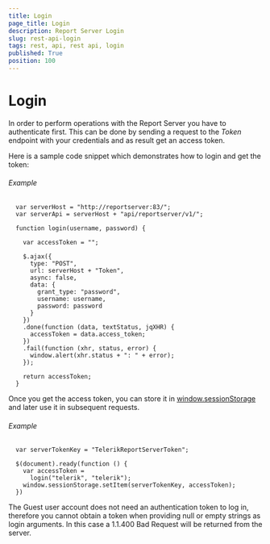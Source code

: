 ```yaml
---
title: Login
page_title: Login
description: Report Server Login
slug: rest-api-login
tags: rest, api, rest api, login
published: True
position: 100
---
```


# Login

In order to perform operations with the Report Server you have to authenticate first. This can be done by sending a request to the *Token* endpoint with your credentials and as result get an access token. 

Here is a sample code snippet which demonstrates how to login and get the token:

###### Example

	  var serverHost = "http://reportserver:83/";
	  var serverApi = serverHost + "api/reportserver/v1/";

	  function login(username, password) {
	  
		var accessToken = "";
	  
		$.ajax({
		  type: "POST",
		  url: serverHost + "Token",
		  async: false,
		  data: {
			grant_type: "password",
			username: username,
			password: password
		  }
		})
		.done(function (data, textStatus, jqXHR) {
		  accessToken = data.access_token;
		})
		.fail(function (xhr, status, error) {
		  window.alert(xhr.status + ": " + error);
		});
		
		return accessToken;
	  }

Once you get the access token, you can store it in [window.sessionStorage](https://developer.mozilla.org/en-US/docs/Web/API/Window/sessionStorage) and later use it in subsequent requests.

###### Example

	  var serverTokenKey = "TelerikReportServerToken";

	  $(document).ready(function () {
		var accessToken =
		  login("telerik", "telerik");
		window.sessionStorage.setItem(serverTokenKey, accessToken);
	  })

The Guest user account does not need an authentication token to log in, therefore you cannot obtain a token when providing null or empty strings as login arguments. In this case a 1.1.400 Bad Request will be returned from the server.
